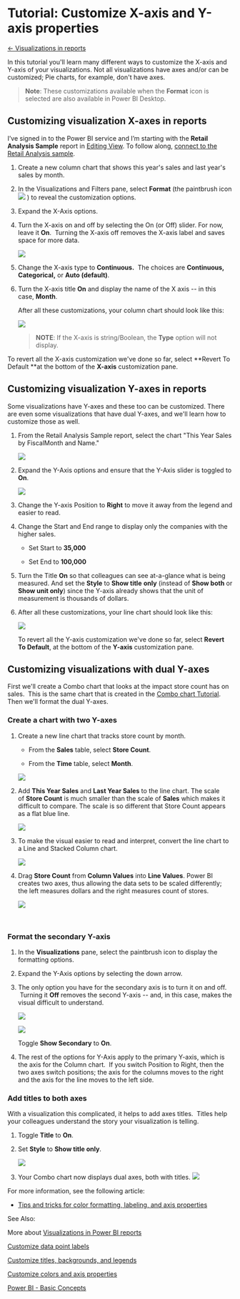 <properties 
   pageTitle="Tutorial: Customize X-axis and Y-axis properties"
   description="Tutorial: Customize X-axis and Y-axis properties"
   services="powerbi" 
   documentationCenter="" 
   authors="pcw3187" 
   manager="mblythe" 
   editor=""
   tags=""/>
 
<tags
   ms.service="powerbi"
   ms.devlang="NA"
   ms.topic="article"
   ms.tgt_pltfrm="NA"
   ms.workload="powerbi"
   ms.date="10/14/2015"
   ms.author="v-pawrig"/>
# Tutorial: Customize X-axis and Y-axis properties

[← Visualizations in reports](https://support.powerbi.com/knowledgebase/topics/65160-visualizations-in-reports)

In this tutorial you'll learn many different ways to customize the X-axis and Y-axis of your visualizations. Not all visualizations have axes and/or can be customized; Pie charts, for example, don't have axes.  

>**Note**: These customizations available when the **Format** icon is selected are also available in Power BI Desktop.

## Customizing visualization X-axes in reports

I’ve signed in to the Power BI service and I’m starting with the **Retail Analysis Sample** report in [Editing View](http://support.powerbi.com/knowledgebase/articles/443094). To follow along, [connect to the Retail Analysis sample](http://support.powerbi.com/knowledgebase/articles/514904).

1.  Create a new column chart that shows this year's sales and last year's sales by month. 

2.  In the Visualizations and Filters pane, select **Format** (the paintbrush icon ![](media/powerbi-service-tutorial-customize-x-axis-and-y-axis-properties/paintbrush.png) ) to reveal the customization options.

3.  Expand the X-Axis options.

4.  Turn the X-axis on and off by selecting the On (or Off) slider. For now, leave it **On**.  Turning the X-axis off removes the X-axis label and saves space for more data.

    ![](media/powerbi-service-tutorial-customize-x-axis-and-y-axis-properties/onOffSlider.png)

5.  Change the X-axis type to **Continuous.**  The choices are **Continuous, Categorical,** or **Auto (default)**.

6.  Turn the X-axis title **On** and display the name of the X axis -- in this case, **Month**.  

    After all these customizations, your column chart should look like this:

     ![](media/powerbi-service-tutorial-customize-x-axis-and-y-axis-properties/customizeXaxis.png)

    >**NOTE**: If the X-axis is string/Boolean, the **Type** option will not display. 


To revert all the X-axis customization we've done so far, select **Revert To Default **at the bottom of the **X-axis** customization pane.

## Customizing visualization Y-axes in reports

Some visualizations have Y-axes and these too can be customized. There are even some visualizations that have dual Y-axes, and we'll learn how to customize those as well.

1.  From the Retail Analysis Sample report, select the chart "This Year Sales by FiscalMonth and Name."

    ![](media/powerbi-service-tutorial-customize-x-axis-and-y-axis-properties/linechart2.png)

2.  Expand the Y-Axis options and ensure that the Y-Axis slider is toggled to **On**.

     ![](media/powerbi-service-tutorial-customize-x-axis-and-y-axis-properties/onOffSlider.png)

3.  Change the Y-axis Position to **Right** to move it away from the legend and easier to read.

4.  Change the Start and End range to display only the companies with the higher sales.

    -   Set Start to **35,000**

    -   Set End to **100,000**

5.  Turn the Title **On** so that colleagues can see at-a-glance what is being measured. And set the **Style** to **Show title** **only** (instead of **Show both** or **Show unit only**) since the Y-axis already shows that the unit of measurement is thousands of dollars.

6.  After all these customizations, your line chart should look like this:

    ![](media/powerbi-service-tutorial-customize-x-axis-and-y-axis-properties/customizeYaxis.png)

    To revert all the Y-axis customization we've done so far, select **Revert To Default**, at the bottom of the **Y-axis** customization pane.

## Customizing visualizations with dual Y-axes

First we'll create a Combo chart that looks at the impact store count has on sales.  This is the same chart that is created in the [Combo chart Tutorial](https://support.powerbi.com/knowledgebase/articles/436737). Then we'll format the dual Y-axes.

### Create a chart with two Y-axes

1. Create a new line chart that tracks store count by month.

	-   From the **Sales** table, select **Store Count**.

	-   From the **Time** table, select **Month**.

	![](media/powerbi-service-tutorial-customize-x-axis-and-y-axis-properties/combo1.png)

2. Add **This Year Sales** and **Last Year Sales** to the line chart. The scale of **Store Count** is much smaller than the scale of **Sales** which makes it difficult to compare. The scale is so different that Store Count appears as a flat blue line.     

	![](media/powerbi-service-tutorial-customize-x-axis-and-y-axis-properties/flatline.png)

3. To make the visual easier to read and interpret, convert the line chart to a Line and Stacked Column chart. 

	![](media/powerbi-service-tutorial-customize-x-axis-and-y-axis-properties/lineAndStacked.png)

4. Drag **Store Count** from **Column Values** into **Line Values**. Power BI creates two axes, thus allowing the data sets to be scaled differently; the left measures dollars and the right measures count of stores.

	![](media/powerbi-service-tutorial-customize-x-axis-and-y-axis-properties/comboChart2Done.png)

  
### Format the secondary Y-axis

1.  In the **Visualizations** pane, select the paintbrush icon to display the formatting options.

2.  Expand the Y-Axis options by selecting the down arrow.

3.  The only option you have for the secondary axis is to turn it on and off.  Turning it **Off** removes the second Y-axis -- and, in this case, makes the visual difficult to understand.  

    ![](media/powerbi-service-tutorial-customize-x-axis-and-y-axis-properties/combo3.png)

    ![](media/powerbi-service-tutorial-customize-x-axis-and-y-axis-properties/YaxisOff.png)

    Toggle **Show Secondary** to **On**.

4.  The rest of the options for Y-Axis apply to the primary Y-axis, which is the axis for the Column chart.  If you switch Position to Right, then the two axes switch positions; the axis for the columns moves to the right and the axis for the line moves to the left side.

### Add titles to both axes

With a visualization this complicated, it helps to add axes titles.  Titles help your colleagues understand the story your visualization is telling.

1.  Toggle **Title** to **On**.

2.  Set **Style** to **Show title only**.

    ![](media/powerbi-service-tutorial-customize-x-axis-and-y-axis-properties/YaxisSettings.png)

3.  Your Combo chart now displays dual axes, both with titles.
	![](media/powerbi-service-tutorial-customize-x-axis-and-y-axis-properties/XYaxisTitlesOn.png)

For more information, see the following article:

-   [Tips and tricks for color formatting, labeling, and axis properties](https://support.powerbi.com/knowledgebase/articles/666355)

See Also:

More about [Visualizations in Power BI reports](http://support.powerbi.com/knowledgebase/articles/434821-visualizations-in-power-bi-reports)

[Customize d](https://support.powerbi.com/knowledgebase/articles/637417%0A)[ata point labels](https://support.powerbi.com/knowledgebase/articles/637417%0A)

[Customize t](https://support.powerbi.com/knowledgebase/articles/637423)[itles, backgrounds, and legends](https://support.powerbi.com/knowledgebase/articles/637423)

[Customize colors and axis properties](https://support.powerbi.com/knowledgebase/articles/666325)

[Power BI - Basic Concepts](http://support.powerbi.com/knowledgebase/articles/487029-power-bi-preview-basic-concepts)

